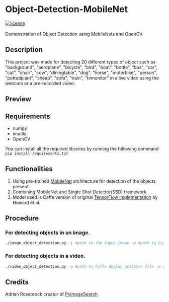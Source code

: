 # Object-Detection-MobileNet
[![license](https://img.shields.io/github/license/mashape/apistatus.svg)](LICENSE)<br><br>
Demonstration of Object Detection using MobileNets and OpenCV. 
## Description
This project was made for detecting 20 different types of object such as "background", "aeroplane", "bicycle", "bird", "boat",
           "bottle", "bus", "car", "cat", "chair", "cow", "diningtable",
           "dog", "horse", "motorbike", "person", "pottedplant", "sheep",
           "sofa", "train", "tvmonitor" in a live video using the webcam or a pre-recorded video.<br>
## Preview

## Requirements
- numpy
- imutils
- OpenCV

You can install all the required libraries by running the following command <br>
`pip install requirements.txt`
## Functionalities
1. Using pre-trained [MobileNet](https://arxiv.org/abs/1704.04861) architecture for detection of the objects present.
2. Combining MobileNet and Single Shot Detector(SSD) framework.
3. Model used is Caffe version of original [TensorFlow implementation](https://github.com/Zehaos/MobileNet) by Howard et al. 
## Procedure
### For detecting objects in an image.
```bash
./image_object_detection.py -i #path to the input image -p #path to Caffe deploy prototxt file -m #path to the Caffe pre-trained model
```
### For detecting objects in a video.
```bash
./video_object_detection.py -p #path to Caffe deploy prototxt file -m #path to the Caffe pre-trained model
```
## Credits
Adrian Rosebrock creator of [PyimageSearch](https://www.pyimagesearch.com) 
